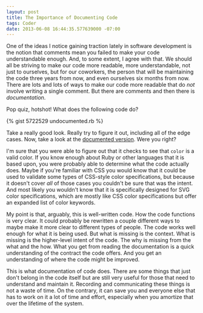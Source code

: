 ```yaml
---
layout: post
title: The Importance of Documenting Code
tags: Coder
date: 2013-06-08 16:44:35.577639000 -07:00
---
```


One of the ideas I notice gaining traction lately in software development is the notion that comments mean you failed to make your code understandable enough. And, to some extent, I agree with that. We should all be striving to make our code more readable, more understandable, not just to ourselves, but for our coworkers, the person that will be maintaining the code three years from now, and even ourselves six months from now. There are lots and lots of ways to make our code more readable that do *not* involve writing a single comment. But there are comments and then there is *documentation*.

Pop quiz, hotshot! What does the following code do?

{% gist 5722529 undocumented.rb %}

Take a really good look. Really try to figure it out, including all of the edge cases. Now, take a look at the [documented version][documented]. Were you right?

I'm sure that you were able to figure out that it checks to see that `color` is a valid color. If you know enough about Ruby or other languages that it is based upon, you were probably able to determine what the code actually does. Maybe if you're familiar with CSS you would know that it could be used to validate some types of CSS-style color specifications, but because it doesn't cover *all* of those cases you couldn't be sure that was the intent. And most likely you wouldn't know that it is specifically designed for SVG color specifications, which are mostly like CSS color specifications but offer an expanded list of color keywords.

My point is that, arguably, this is well-written code. How the code functions is very clear. It could probably be rewritten a couple different ways to maybe make it more clear to different types of people. The code works well enough for what it is being used. But what is missing is the context. What is missing is the higher-level intent of the code. The why is missing from the what and the how. What you get from reading the documentation is a quick understanding of the contract the code offers. And you get an understanding of where the code might be improved.

This is what documentation of code does. There are some things that just don't belong in the code itself but are still very useful for those that need to understand and maintain it. Recording and communicating these things is not a waste of time. On the contrary, it can save you and everyone else that has to work on it a lot of time and effort, especially when you amortize that over the lifetime of the system.

[documented]: https://gist.github.com/lee-dohm/5722529#file-documented-rb

